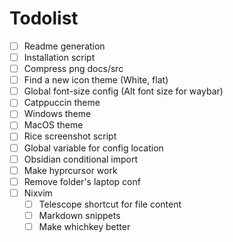 # Todolist

- [ ] Readme generation
- [ ] Installation script
- [ ] Compress png docs/src
- [ ] Find a new icon theme (White, flat)
- [ ] Global font-size config (Alt font size for waybar)
- [ ] Catppuccin theme
- [ ] Windows theme
- [ ] MacOS theme
- [ ] Rice screenshot script
- [ ] Global variable for config location
- [ ] Obsidian conditional import
- [ ] Make hyprcursor work
- [ ] Remove folder's laptop conf
- [ ] Nixvim
    - [ ] Telescope shortcut for file content
    - [ ] Markdown snippets
    - [ ] Make whichkey better